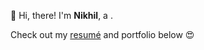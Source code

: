 <script>
  var roles = ["Machine Learning Engineer", "Data Scientist", "Wanderlust", "Data Engineer", "Data Analyst"];
  var currentRoleIndex = 0;

  function updateRole() {
    var roleElement = document.getElementById('role');
    roleElement.innerHTML = roles[currentRoleIndex];
    currentRoleIndex = (currentRoleIndex + 1) % roles.length;
  }

  setInterval(updateRole, 2000);  // Update the role every 2 seconds
  window.onload = updateRole;  // Update the role as soon as the page loads
</script>

👋 Hi, there! I'm **Nikhil**, a <span id="role" style="font-size: 1.2rem; background: #FFB76B; background: linear-gradient(to right, #FFB76B 0%, #FFA73D 30%, #FF7C00 60%, #FF7F04 100%); -webkit-background-clip: text; -webkit-text-fill-color: transparent;"></span>.

Check out my [resumé](/about/) and portfolio below 😍
